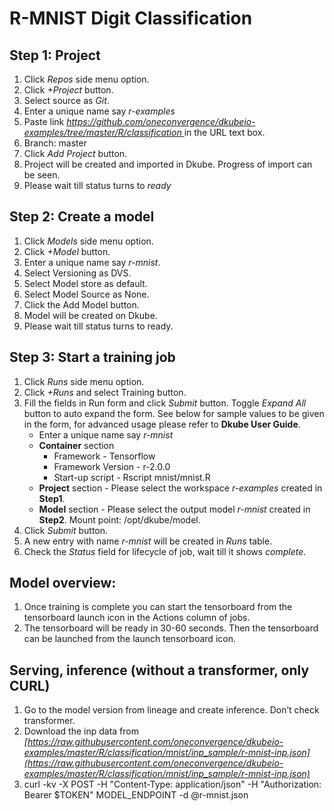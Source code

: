 # **R-MNIST Digit Classification**
## Step 1: Project
1. Click *Repos* side menu option.
2. Click *+Project* button.
3. Select source as *Git*.
4. Enter a unique name say *r-examples*
5. Paste link *[https://github.com/oneconvergence/dkubeio-examples/tree/master/R/classification
 ](https://github.com/oneconvergence/dkubeio-examples/tree/master/R/classification)* in the URL text box.
6. Branch: master
7. Click *Add Project* button.
8. Project will be created and imported in Dkube. Progress of import can be seen.
9. Please wait till status turns to *ready*

## Step 2: Create a model
 1. Click *Models* side menu option.
 2. Click *+Model* button.
 3. Enter a unique name say *r-mnist*.
 4. Select Versioning as DVS. 
 5. Select Model store as default.
 6. Select Model Source as None.
 7. Click the Add Model button.
 8. Model will be created on Dkube.
 9. Please wait till status turns to ready.

## Step 3: Start a training job
 1. Click *Runs* side menu option.
 2. Click *+Runs* and select Training button.
 3. Fill the fields in Run form and click *Submit* button. Toggle *Expand All* button to auto expand the form. See below for sample values to be given in the form, for advanced usage please refer to **Dkube User Guide**.
	- Enter a unique name say *r-mnist*
	- **Container** section
		- Framework - Tensorflow
		- Framework Version - r-2.0.0
		- Start-up script - Rscript mnist/mnist.R
	- **Project** section - Please select the workspace *r-examples* created in **Step1**.	
	- **Model** section - Please select the output model *r-mnist* created in **Step2**. Mount point: /opt/dkube/model.
4. Click *Submit* button.
5. A new entry with name *r-mnist* will be created in *Runs* table.
6. Check the *Status* field for lifecycle of job, wait till it shows *complete*.

## Model overview: 
 1. Once training is complete you can start the tensorboard from the tensorboard launch icon in the Actions column of jobs. 
 2. The tensorboard will be ready in 30-60 seconds. Then the tensorboard can be launched from the launch tensorboard icon. 

## Serving, inference (without a transformer, only CURL)
 1. Go to the model version from lineage and create inference. Don’t check transformer.
 2. Download the inp data from *[https://raw.githubusercontent.com/oneconvergence/dkubeio-examples/master/R/classification/mnist/inp_sample/r-mnist-inp.json](https://raw.githubusercontent.com/oneconvergence/dkubeio-examples/master/R/classification/mnist/inp_sample/r-mnist-inp.json)*
 3. curl -kv -X POST -H "Content-Type: application/json" -H "Authorization: Bearer $TOKEN" MODEL_ENDPOINT -d @r-mnist.json

